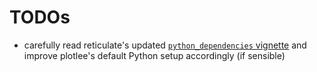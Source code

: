 # TODOs

-   carefully read reticulate's updated [`python_dependencies` vignette](https://rstudio.github.io/reticulate/articles/python_dependencies.html) and improve
    plotlee's default Python setup accordingly (if sensible)
